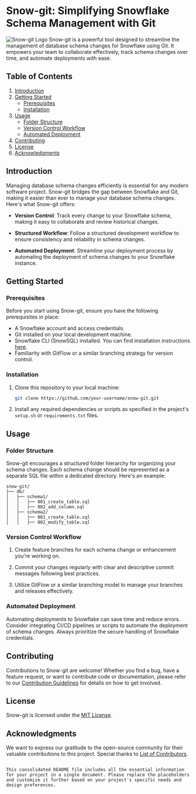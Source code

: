 
# Snow-git: Simplifying Snowflake Schema Management with Git

![Snow-git Logo](snow-git-logo.png) 
Snow-git is a powerful tool designed to streamline the management of database schema changes for Snowflake using Git. It empowers your team to collaborate effectively, track schema changes over time, and automate deployments with ease.

## Table of Contents

1. [Introduction](#introduction)
2. [Getting Started](#getting-started)
    - [Prerequisites](#prerequisites)
    - [Installation](#installation)
3. [Usage](#usage)
    - [Folder Structure](#folder-structure)
    - [Version Control Workflow](#version-control-workflow)
    - [Automated Deployment](#automated-deployment)
4. [Contributing](#contributing)
5. [License](#license)
6. [Acknowledgments](#acknowledgments)

## Introduction

Managing database schema changes efficiently is essential for any modern software project. Snow-git bridges the gap between Snowflake and Git, making it easier than ever to manage your database schema changes. Here's what Snow-git offers:

- **Version Control**: Track every change to your Snowflake schema, making it easy to collaborate and review historical changes.

- **Structured Workflow**: Follow a structured development workflow to ensure consistency and reliability in schema changes.

- **Automated Deployment**: Streamline your deployment process by automating the deployment of schema changes to your Snowflake instance.

## Getting Started

### Prerequisites

Before you start using Snow-git, ensure you have the following prerequisites in place:

- A Snowflake account and access credentials.
- Git installed on your local development machine.
- Snowflake CLI (SnowSQL) installed. You can find installation instructions [here](https://docs.snowflake.com/en/user-guide/snowsql-install-config.html).
- Familiarity with GitFlow or a similar branching strategy for version control.

### Installation

1. Clone this repository to your local machine:

   ```bash
   git clone https://github.com/your-username/snow-git.git
   ```

2. Install any required dependencies or scripts as specified in the project's `setup.sh` or `requirements.txt` files.

## Usage

### Folder Structure

Snow-git encourages a structured folder hierarchy for organizing your schema changes. Each schema change should be represented as a separate SQL file within a dedicated directory. Here's an example:

```
snow-git/
├── db/
│   ├── schema1/
│   │   ├── 001_create_table.sql
│   │   ├── 002_add_column.sql
│   ├── schema2/
│   │   ├── 001_create_table.sql
│   │   ├── 002_modify_table.sql
```

### Version Control Workflow

1. Create feature branches for each schema change or enhancement you're working on.

2. Commit your changes regularly with clear and descriptive commit messages following best practices.

3. Utilize GitFlow or a similar branching model to manage your branches and releases effectively.

### Automated Deployment

Automating deployments to Snowflake can save time and reduce errors. Consider integrating CI/CD pipelines or scripts to automate the deployment of schema changes. Always prioritize the secure handling of Snowflake credentials.

## Contributing

Contributions to Snow-git are welcome! Whether you find a bug, have a feature request, or want to contribute code or documentation, please refer to our [Contribution Guidelines](CONTRIBUTING.md) for details on how to get involved.

## License

Snow-git is licensed under the [MIT License](LICENSE).

## Acknowledgments

We want to express our gratitude to the open-source community for their valuable contributions to this project. Special thanks to [List of Contributors](CONTRIBUTORS.md).
```

This consolidated README file includes all the essential information for your project in a single document. Please replace the placeholders and customize it further based on your project's specific needs and design preferences.
